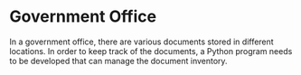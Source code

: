 # Government Office

In a government office, there are various documents stored in different locations. In order to keep track of the documents, a Python program needs to be developed that can manage the document inventory.
